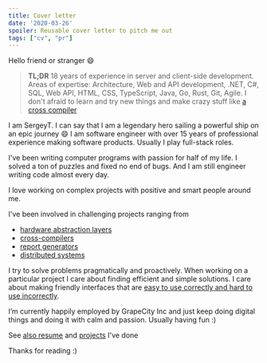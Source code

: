```yaml
---
title: Cover letter
date: '2020-03-26'
spoiler: Reusable cover letter to pitch me out
tags: ["cv", "pr"]
---
```


Hello friend or stranger :smile:

> __TL;DR__ 18 years of experience in server and client-side development. Areas of expertise: Architecture, Web and API development, .NET, C#, SQL, Web API, HTML, CSS, TypeScript, Java, Go, Rust, Git, Agile. I don't afraid to learn and try new things and make crazy stuff like [a cross compiler](https://github.com/grapecity/pagefx)

I am SergeyT. I can say that I am a legendary hero sailing a powerful ship on an epic journey :smile:
I am software engineer with over 15 years of professional experience making software products. Usually I play full-stack roles.

I've been writing computer programs with passion for half of my life.
I solved a ton of puzzles and fixed no end of bugs.
And I am still engineer writing code almost every day.

I love working on complex projects with positive and smart people around me.

I've been involved in challenging projects ranging from
* [hardware abstraction layers](https://www.youtube.com/watch?v=sCEM6Z3KvU0&list=PLQR99hR6kJODS8Nehz1PkfvNYTlFJR9fj&index=2)
* [cross-compilers](https://github.com/GrapeCity/pagefx)
* [report generators](https://www.grapecity.com/activereports)
* [distributed systems](https://www.spirent.com/products/lab-as-a-service-automation-velocity)

I try to solve problems pragmatically and proactively. When working on a particular project I care about finding efficient and simple solutions.
I care about making friendly interfaces that are [easy to use correctly and hard to use incorrectly](https://www.aristeia.com/Papers/IEEE_Software_JulAug_2004_revised.htm).

I’m currently happily employed by GrapeCity Inc and just keep doing digital things and doing it with calm and passion. Usually having fun :)

See [also resume](/resume) and [projects](/projects) I've done

Thanks for reading :)
